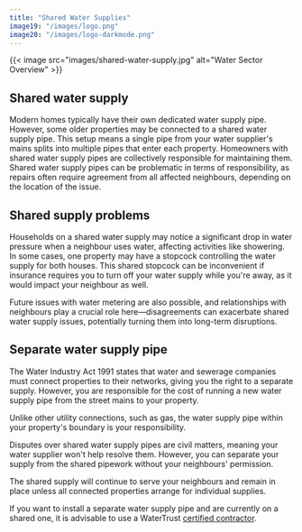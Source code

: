 ```yaml
---
title: "Shared Water Supplies"
image19: "/images/logo.png"
image20: "/images/logo-darkmode.png"
---
```


{{< image src="images/shared-water-supply.jpg" alt="Water Sector Overview" >}}
## Shared water supply

Modern homes typically have their own dedicated water supply pipe. However, some older properties may be connected to a shared water supply pipe. This setup means a single pipe from your water supplier's mains splits into multiple pipes that enter each property. Homeowners with shared water supply pipes are collectively responsible for maintaining them. Shared water supply pipes can be problematic in terms of responsibility, as repairs often require agreement from all affected neighbours, depending on the location of the issue.

## Shared supply problems

Households on a shared water supply may notice a significant drop in water pressure when a neighbour uses water, affecting activities like showering. In some cases, one property may have a stopcock controlling the water supply for both houses. This shared stopcock can be inconvenient if insurance requires you to turn off your water supply while you're away, as it would impact your neighbour as well.

Future issues with water metering are also possible, and relationships with neighbours play a crucial role here—disagreements can exacerbate shared water supply issues, potentially turning them into long-term disruptions.

## Separate water supply pipe

The Water Industry Act 1991 states that water and sewerage companies must connect properties to their networks, giving you the right to a separate supply. However, you are responsible for the cost of running a new water supply pipe from the street mains to your property.

Unlike other utility connections, such as gas, the water supply pipe within your property's boundary is your responsibility.

Disputes over shared water supply pipes are civil matters, meaning your water supplier won't help resolve them. However, you can separate your supply from the shared pipework without your neighbours' permission.

The shared supply will continue to serve your neighbours and remain in place unless all connected properties arrange for individual supplies.

If you want to install a separate water supply pipe and are currently on a shared one, it is advisable to use a WaterTrust [certified contractor](/certified-contractors).
